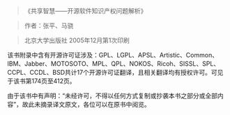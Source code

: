 > 《共享智慧——开源软件知识产权问题解析》

> 作者：张平、马骁

> 北京大学出版社 2005年12月第1次印刷


该书附录中含有开源许可证涉及：GPL、LGPL、APSL、Artistic、Common、IBM、Jabber、MOTOSOTO、MPL、QPL、NOKOS、Ricoh、SISSL、SPL、CCPL、CCDL、BSD共计17个开源许可证翻译，且相关翻译均有授权许可。可见于该书第174页至412页。

由于该书中有声明：“未经许可，不得以任何方式复制或抄袭本书之部分或全部内容”，故此未摘录译文原文，各位可以在原书中阅览。
